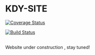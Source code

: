 # KDY-SITE


[![Coverage Status](https://coveralls.io/repos/github/TAS-7/KDY-SITE/badge.svg?branch=master&service=github)](https://coveralls.io/github/TAS-7/KDY-SITE?branch=master) 


[![Build Status](https://travis-ci.org/TAS-7/KDY-SITE.svg?branch=master)](https://travis-ci.org/TAS-7/KDY-SITE/)

<br/> Website under construction , stay tuned! 

